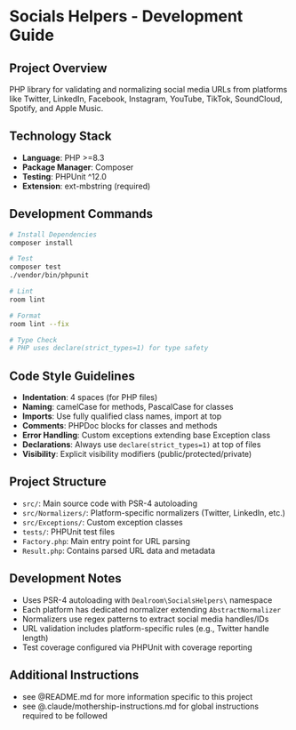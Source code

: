 # Socials Helpers - Development Guide

## Project Overview
PHP library for validating and normalizing social media URLs from platforms like Twitter, LinkedIn, Facebook, Instagram, YouTube, TikTok, SoundCloud, Spotify, and Apple Music.

## Technology Stack
- **Language**: PHP >=8.3
- **Package Manager**: Composer
- **Testing**: PHPUnit ^12.0
- **Extension**: ext-mbstring (required)

## Development Commands
```bash
# Install Dependencies
composer install

# Test
composer test
./vendor/bin/phpunit

# Lint
room lint

# Format
room lint --fix

# Type Check
# PHP uses declare(strict_types=1) for type safety
```

## Code Style Guidelines
- **Indentation**: 4 spaces (for PHP files)
- **Naming**: camelCase for methods, PascalCase for classes
- **Imports**: Use fully qualified class names, import at top
- **Comments**: PHPDoc blocks for classes and methods
- **Error Handling**: Custom exceptions extending base Exception class
- **Declarations**: Always use `declare(strict_types=1)` at top of files
- **Visibility**: Explicit visibility modifiers (public/protected/private)

## Project Structure
- `src/`: Main source code with PSR-4 autoloading
- `src/Normalizers/`: Platform-specific normalizers (Twitter, LinkedIn, etc.)
- `src/Exceptions/`: Custom exception classes
- `tests/`: PHPUnit test files
- `Factory.php`: Main entry point for URL parsing
- `Result.php`: Contains parsed URL data and metadata

## Development Notes
- Uses PSR-4 autoloading with `Dealroom\SocialsHelpers\` namespace
- Each platform has dedicated normalizer extending `AbstractNormalizer`
- Normalizers use regex patterns to extract social media handles/IDs
- URL validation includes platform-specific rules (e.g., Twitter handle length)
- Test coverage configured via PHPUnit with coverage reporting

## Additional Instructions
- see @README.md for more information specific to this project
- see @.claude/mothership-instructions.md for global instructions required to be followed